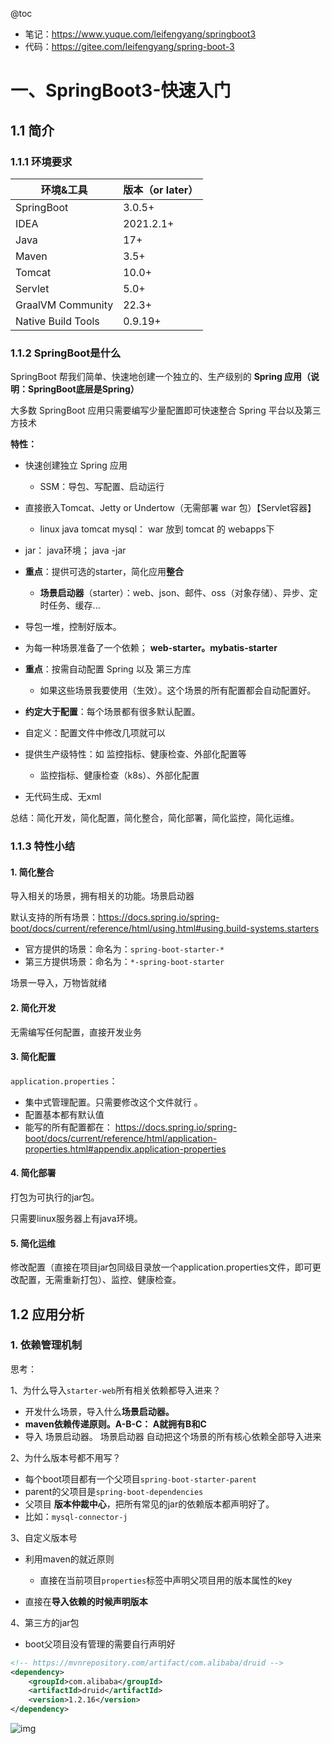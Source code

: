 @toc
- 笔记：https://www.yuque.com/leifengyang/springboot3
- 代码：https://gitee.com/leifengyang/spring-boot-3

# 一、SpringBoot3-快速入门
## 1.1 简介
### 1.1.1 环境要求

| 环境&工具          | 版本（or later） |
| ------------------ | ---------------- |
| SpringBoot         | 3.0.5+           |
| IDEA               | 2021.2.1+        |
| Java               | 17+              |
| Maven              | 3.5+             |
| Tomcat             | 10.0+            |
| Servlet            | 5.0+             |
| GraalVM Community  | 22.3+            |
| Native Build Tools | 0.9.19+          |

### 1.1.2 SpringBoot是什么
SpringBoot 帮我们简单、快速地创建一个独立的、生产级别的 **Spring 应用（说明：SpringBoot底层是Spring）**

大多数 SpringBoot 应用只需要编写少量配置即可快速整合 Spring 平台以及第三方技术

**特性：**

- 快速创建独立 Spring 应用

  - SSM：导包、写配置、启动运行

- 直接嵌入Tomcat、Jetty or Undertow（无需部署 war 包）【Servlet容器】

  - linux  java tomcat mysql： war 放到 tomcat 的 webapps下
- jar： java环境；  java -jar

- **重点**：提供可选的starter，简化应用**整合**

  - **场景启动器**（starter）：web、json、邮件、oss（对象存储）、异步、定时任务、缓存...
- 导包一堆，控制好版本。
- 为每一种场景准备了一个依赖； **web-starter。mybatis-starter**

- **重点**：按需自动配置 Spring 以及 第三方库

  - 如果这些场景我要使用（生效）。这个场景的所有配置都会自动配置好。
- **约定大于配置**：每个场景都有很多默认配置。
- 自定义：配置文件中修改几项就可以

- 提供生产级特性：如 监控指标、健康检查、外部化配置等

  - 监控指标、健康检查（k8s）、外部化配置

- 无代码生成、无xml



总结：简化开发，简化配置，简化整合，简化部署，简化监控，简化运维。



### 1.1.3 特性小结

#### 1. 简化整合

导入相关的场景，拥有相关的功能。场景启动器

默认支持的所有场景：https://docs.spring.io/spring-boot/docs/current/reference/html/using.html#using.build-systems.starters

- 官方提供的场景：命名为：`spring-boot-starter-*`
- 第三方提供场景：命名为：`*-spring-boot-starter`



场景一导入，万物皆就绪



#### 2. 简化开发

无需编写任何配置，直接开发业务



#### 3. 简化配置

`application.properties`：

- 集中式管理配置。只需要修改这个文件就行 。
- 配置基本都有默认值
- 能写的所有配置都在： https://docs.spring.io/spring-boot/docs/current/reference/html/application-properties.html#appendix.application-properties



#### 4. 简化部署

打包为可执行的jar包。

只需要linux服务器上有java环境。



#### 5. 简化运维

修改配置（直接在项目jar包同级目录放一个application.properties文件，即可更改配置，无需重新打包）、监控、健康检查。

## 1.2 应用分析

### 1. 依赖管理机制
思考：

1、为什么导入`starter-web`所有相关依赖都导入进来？

- 开发什么场景，导入什么**场景启动器。**
- **maven依赖传递原则。A-B-C： A就拥有B和C**
- 导入 场景启动器。 场景启动器 自动把这个场景的所有核心依赖全部导入进来

2、为什么版本号都不用写？

- 每个boot项目都有一个父项目`spring-boot-starter-parent`
- parent的父项目是`spring-boot-dependencies`
- 父项目 **版本仲裁中心**，把所有常见的jar的依赖版本都声明好了。
- 比如：`mysql-connector-j`

3、自定义版本号

- 利用maven的就近原则

  - 直接在当前项目`properties`标签中声明父项目用的版本属性的key
- 直接在**导入依赖的时候声明版本**

4、第三方的jar包

- boot父项目没有管理的需要自行声明好

```xml
<!-- https://mvnrepository.com/artifact/com.alibaba/druid -->
<dependency>
    <groupId>com.alibaba</groupId>
    <artifactId>druid</artifactId>
    <version>1.2.16</version>
</dependency>
```

![img](https://cdn.nlark.com/yuque/0/2023/png/1613913/1679294529375-4ee1cd26-8ebc-4abf-bff9-f8775e10c927.png?x-oss-process=image%2Fwatermark%2Ctype_d3F5LW1pY3JvaGVp%2Csize_25%2Ctext_5bCa56GF6LC3IGF0Z3VpZ3UuY29t%2Ccolor_FFFFFF%2Cshadow_50%2Ct_80%2Cg_se%2Cx_10%2Cy_10)